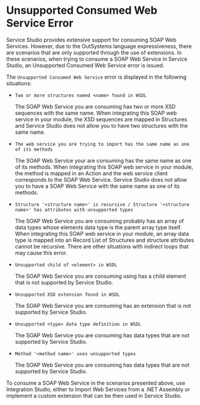 # Unsupported Consumed Web Service Error

Service Studio provides extensive support for consuming SOAP Web Services. However, due to the OutSystems language expressiveness, there are scenarios that are only supported through the use of extensions. In these scenarios, when trying to consume a SOAP Web Service in Service Studio, an Unsupported Consumed Web Service error is issued.

The `Unsupported Consumed Web Service` error is displayed in the following situations:

* `Two or more structures named <name> found in WSDL`

    The SOAP Web Service you are consuming has two or more XSD sequences with the same name. When integrating this SOAP web service in your module, the XSD sequences are mapped in Structures and Service Studio does not allow you to have two structures with the same name.

* `The web service you are trying to import has the same name as one of its methods`

    The SOAP Web Service your are consuming has the same name as one of its methods. When integrating this SOAP web service in your module, the method is mapped in an Action and the web service client corresponds to the SOAP Web Service. Service Studio does not allow you to have a SOAP Web Service with the same name as one of its methods.

* `Structure '<structure name>' is recursive / Structure '<structure name>' has attributes with unsupported types`

    The SOAP Web Service you are consuming probably has an array of data types whose elements data type is the parent array type itself.  When integrating this SOAP web service in your module, an array data type is mapped into an Record List of Structures and structure attributes cannot be recursive. There are other situations with indirect loops that may cause this error.

* `Unsupported child of <element> in WSDL`

    The SOAP Web Service you are consuming using has a child element that is not supported by Service Studio.

* `Unsupported XSD extension found in WSDL`

    The SOAP Web Service you are consuming has an extension that is not supported by Service Studio.

* `Unsupported <type> data type definition in WSDL`

    The SOAP Web Service you are consuming has data types that are not supported by Service Studio.

* `Method '<method name>' uses unsupported types`

    The SOAP Web Service you are consuming has data types that are not supported by Service Studio.

To consume a SOAP Web Service in the scenarios presented above, use Integration Studio, either to Import Web Services from a .NET Assembly or implement a custom extension that can be then used in Service Studio.
